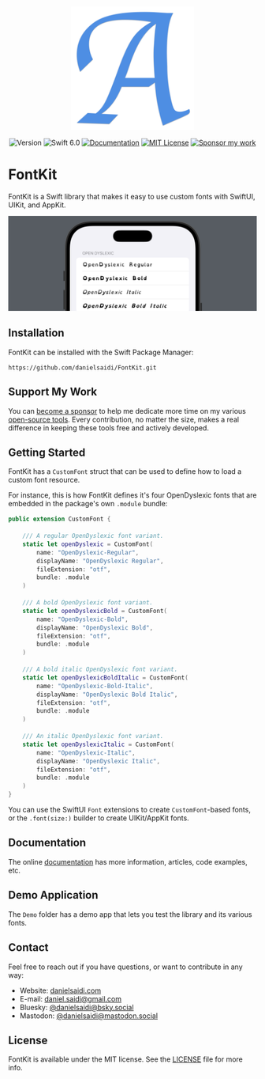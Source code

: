 <p align="center">
    <img src="Resources/Icon.png" alt="Project Icon" width="250" />
</p>

<p align="center">
    <img src="https://img.shields.io/github/v/release/danielsaidi/FontKit?color=%2300550&sort=semver" alt="Version" />
    <img src="https://img.shields.io/badge/swift-6.0-orange.svg" alt="Swift 6.0" />
    <a href="https://danielsaidi.github.io/FontKit"><img src="https://img.shields.io/badge/documentation-web-blue.svg" alt="Documentation" /></a>
    <a href="https://github.com/danielsaidi/FontKit/blob/master/LICENSE"><img src="https://img.shields.io/github/license/danielsaidi/FontKit" alt="MIT License" /></a>
    <a href="https://github.com/sponsors/danielsaidi"><img src="https://img.shields.io/badge/sponsor-GitHub-red.svg" alt="Sponsor my work" /></a>
</p>


# FontKit

FontKit is a Swift library that makes it easy to use custom fonts with SwiftUI, UIKit, and AppKit.

![FontKit Preview](Resources/Preview.png)



## Installation

FontKit can be installed with the Swift Package Manager:

```
https://github.com/danielsaidi/FontKit.git
```



## Support My Work

You can [become a sponsor][Sponsors] to help me dedicate more time on my various [open-source tools][OpenSource]. Every contribution, no matter the size, makes a real difference in keeping these tools free and actively developed.



## Getting Started

FontKit has a `CustomFont` struct that can be used to define how to load a custom font resource.

For instance, this is how FontKit defines it's four OpenDyslexic fonts that are embedded in the package's own `.module` bundle:

```swift
public extension CustomFont {

    /// A regular OpenDyslexic font variant.
    static let openDyslexic = CustomFont(
        name: "OpenDyslexic-Regular",
        displayName: "OpenDyslexic Regular",
        fileExtension: "otf",
        bundle: .module
    )

    /// A bold OpenDyslexic font variant.
    static let openDyslexicBold = CustomFont(
        name: "OpenDyslexic-Bold",
        displayName: "OpenDyslexic Bold",
        fileExtension: "otf",
        bundle: .module
    )

    /// A bold italic OpenDyslexic font variant.
    static let openDyslexicBoldItalic = CustomFont(
        name: "OpenDyslexic-Bold-Italic",
        displayName: "OpenDyslexic Bold Italic",
        fileExtension: "otf",
        bundle: .module
    )

    /// An italic OpenDyslexic font variant.
    static let openDyslexicItalic = CustomFont(
        name: "OpenDyslexic-Italic",
        displayName: "OpenDyslexic Italic",
        fileExtension: "otf",
        bundle: .module
    )
}
```

You can use the SwiftUI `Font` extensions to create `CustomFont`-based fonts, or the `.font(size:)` builder to create UIKit/AppKit fonts. 



## Documentation

The online [documentation][Documentation] has more information, articles, code examples, etc.



## Demo Application

The `Demo` folder has a demo app that lets you test the library and its various fonts.



## Contact

Feel free to reach out if you have questions, or want to contribute in any way:

* Website: [danielsaidi.com][Website]
* E-mail: [daniel.saidi@gmail.com][Email]
* Bluesky: [@danielsaidi@bsky.social][Bluesky]
* Mastodon: [@danielsaidi@mastodon.social][Mastodon]



## License

FontKit is available under the MIT license. See the [LICENSE][License] file for more info.



[Email]: mailto:daniel.saidi@gmail.com
[Website]: https://danielsaidi.com
[GitHub]: https://github.com/danielsaidi
[OpenSource]: https://danielsaidi.com/opensource
[Sponsors]: https://github.com/sponsors/danielsaidi

[Bluesky]: https://bsky.app/profile/danielsaidi.bsky.social
[Mastodon]: https://mastodon.social/@danielsaidi
[Twitter]: https://twitter.com/danielsaidi

[Documentation]: https://danielsaidi.github.io/FontKit
[Getting-Started]: https://danielsaidi.github.io/FontKit/documentation/fontkit/getting-started
[License]: https://github.com/danielsaidi/FontKit/blob/master/LICENSE

